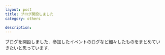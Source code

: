 ```yaml
---
layout: post
title: ブログ開設しました
category: others

description: 
---
```


ブログを開設しました．参加したイベントのログなど細々したものをまとめていきたいと思っています．
